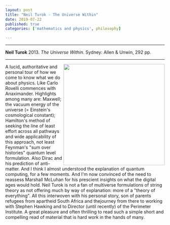 ```yaml
---
layout: post
title: "Neil Turok - The Universe Within"
date: 2019-07-22
published: true
categories: ['mathematics and physics', philosophy]

---
```



***
<b>Neil Turok</b> 2013. _The Universe Within_. Sydney: Allen & Unwin, 292  pp.

***
<img align="right" width="320" src="https://s3-ap-southeast-2.amazonaws.com/assets.allenandunwin.com/images/small/9781743315453.jpg" alt="">   


A lucid, authoritative and personal tour of how we come to know what we do about physics.  Like Carlo Rovelli commences with Anaximander.  Highlights among many are: Maxwell; the vacuum energy of the universe (= Einstein's cosmological constant); Hamilton's method of seeking the line of least effort across all pathways and wide applicability of this approach, not least Feynman's "sum over histories" quantum level formulation. Also Dirac and his prediction of anti-matter. And I think I almost understood the explanation of quantum computing, for a few moments.  And I'm now convinced of the need to reassess Marshall McLuhan for his prescient insights on what the digital ages would hold.  Neil Turok is not a fan of multiverse formulations of string theory as not offering much by way of explanation: more of a "theory of everything".  All this interwoven with his personal story, son of parents refugees from apartheid South Africa and thejourney from there to working with Stephen Hawking and to Director (until recently) of the Perimeter Institute.  A great pleasure and often thrilling to read such a simple short and compelling read of material that is hard work in the hands of many.
